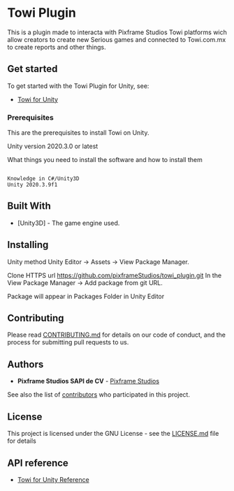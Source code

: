 # Towi Plugin

This is a plugin made to interacta with Pixframe Studios Towi platforms wich allow creators to create new Serious games and connected to Towi.com.mx to create reports and other things.

## Get started

To get started with the Towi Plugin for Unity, see:

* [Towi for Unity](http://towi.com.mx/)

### Prerequisites
This are the prerequisites to install Towi on Unity.

Unity version 2020.3.0 or latest

What things you need to install the software and how to install them

```

Knowledge in C#/Unity3D
Unity 2020.3.9f1

```
## Built With


* [Unity3D] - The game engine used.

## Installing

Unity method
Unity Editor -> Assets -> View Package Manager.

Clone HTTPS url https://github.com/pixframeStudios/towi_plugin.git
In the View Package Manager -> Add package from git URL.

Package will appear in Packages Folder in Unity Editor

## Contributing

Please read [CONTRIBUTING.md](https://github.com/pixframe/towi/blob/master/CONTRIBUTING.md) for details on our code of conduct, and the process for submitting pull requests to us.

## Authors


* **Pixframe Studios SAPI de CV**  - [Pixframe Studios](https://www.pixframestudios.com)


See also the list of [contributors](https://github.com/pixframe/towi_portal/contributors) who participated in this project.

## License


This project is licensed under the GNU License - see the [LICENSE.md](https://github.com/pixframeStudios/towi_plugin/blob/main/LICENSE) file for details


## API reference

* [Towi for Unity Reference](http://towi.com.mx/)

